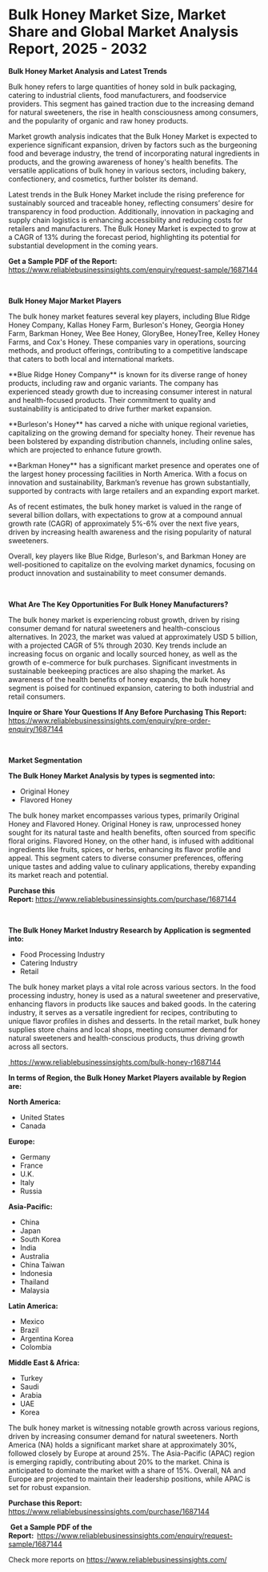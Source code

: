 <p><h1>Bulk Honey Market Size, Market Share and Global Market Analysis Report, 2025 - 2032</h1></p><p><strong>Bulk Honey Market Analysis and Latest Trends</strong></p>
<p><p>Bulk honey refers to large quantities of honey sold in bulk packaging, catering to industrial clients, food manufacturers, and foodservice providers. This segment has gained traction due to the increasing demand for natural sweeteners, the rise in health consciousness among consumers, and the popularity of organic and raw honey products.</p><p>Market growth analysis indicates that the Bulk Honey Market is expected to experience significant expansion, driven by factors such as the burgeoning food and beverage industry, the trend of incorporating natural ingredients in products, and the growing awareness of honey's health benefits. The versatile applications of bulk honey in various sectors, including bakery, confectionery, and cosmetics, further bolster its demand.</p><p>Latest trends in the Bulk Honey Market include the rising preference for sustainably sourced and traceable honey, reflecting consumers’ desire for transparency in food production. Additionally, innovation in packaging and supply chain logistics is enhancing accessibility and reducing costs for retailers and manufacturers. The Bulk Honey Market is expected to grow at a CAGR of 13% during the forecast period, highlighting its potential for substantial development in the coming years.</p></p>
<p><strong>Get a Sample PDF of the Report:&nbsp;</strong> <a href="https://www.reliablebusinessinsights.com/enquiry/request-sample/1687144?utm_campaign=2384&utm_medium=2&utm_source=Github&utm_content=ia&utm_term=14022025&utm_id=bulk-honey">https://www.reliablebusinessinsights.com/enquiry/request-sample/1687144</a></p>
<p>&nbsp;</p>
<p><strong>Bulk Honey Major Market Players</strong></p>
<p><p>The bulk honey market features several key players, including Blue Ridge Honey Company, Kallas Honey Farm, Burleson's Honey, Georgia Honey Farm, Barkman Honey, Wee Bee Honey, GloryBee, HoneyTree, Kelley Honey Farms, and Cox's Honey. These companies vary in operations, sourcing methods, and product offerings, contributing to a competitive landscape that caters to both local and international markets.</p><p>**Blue Ridge Honey Company** is known for its diverse range of honey products, including raw and organic variants. The company has experienced steady growth due to increasing consumer interest in natural and health-focused products. Their commitment to quality and sustainability is anticipated to drive further market expansion.</p><p>**Burleson's Honey** has carved a niche with unique regional varieties, capitalizing on the growing demand for specialty honey. Their revenue has been bolstered by expanding distribution channels, including online sales, which are projected to enhance future growth.</p><p>**Barkman Honey** has a significant market presence and operates one of the largest honey processing facilities in North America. With a focus on innovation and sustainability, Barkman’s revenue has grown substantially, supported by contracts with large retailers and an expanding export market.</p><p>As of recent estimates, the bulk honey market is valued in the range of several billion dollars, with expectations to grow at a compound annual growth rate (CAGR) of approximately 5%-6% over the next five years, driven by increasing health awareness and the rising popularity of natural sweeteners.</p><p>Overall, key players like Blue Ridge, Burleson's, and Barkman Honey are well-positioned to capitalize on the evolving market dynamics, focusing on product innovation and sustainability to meet consumer demands.</p></p>
<p>&nbsp;</p>
<p><strong>What Are The Key Opportunities For Bulk Honey Manufacturers?</strong></p>
<p><p>The bulk honey market is experiencing robust growth, driven by rising consumer demand for natural sweeteners and health-conscious alternatives. In 2023, the market was valued at approximately USD 5 billion, with a projected CAGR of 5% through 2030. Key trends include an increasing focus on organic and locally sourced honey, as well as the growth of e-commerce for bulk purchases. Significant investments in sustainable beekeeping practices are also shaping the market. As awareness of the health benefits of honey expands, the bulk honey segment is poised for continued expansion, catering to both industrial and retail consumers.</p></p>
<p><strong>Inquire or Share Your Questions If Any Before Purchasing This Report:</strong> <a href="https://www.reliablebusinessinsights.com/enquiry/pre-order-enquiry/1687144?utm_campaign=2384&utm_medium=2&utm_source=Github&utm_content=ia&utm_term=14022025&utm_id=bulk-honey">https://www.reliablebusinessinsights.com/enquiry/pre-order-enquiry/1687144</a></p>
<p>&nbsp;</p>
<p><strong>Market Segmentation</strong></p>
<p><strong>The Bulk Honey Market Analysis by types is segmented into:</strong></p>
<p><ul><li>Original Honey</li><li>Flavored Honey</li></ul></p>
<p><p>The bulk honey market encompasses various types, primarily Original Honey and Flavored Honey. Original Honey is raw, unprocessed honey sought for its natural taste and health benefits, often sourced from specific floral origins. Flavored Honey, on the other hand, is infused with additional ingredients like fruits, spices, or herbs, enhancing its flavor profile and appeal. This segment caters to diverse consumer preferences, offering unique tastes and adding value to culinary applications, thereby expanding its market reach and potential.</p></p>
<p><strong>Purchase this Report:&nbsp;</strong><a href="https://www.reliablebusinessinsights.com/purchase/1687144?utm_campaign=2384&utm_medium=2&utm_source=Github&utm_content=ia&utm_term=14022025&utm_id=bulk-honey">https://www.reliablebusinessinsights.com/purchase/1687144</a></p>
<p>&nbsp;</p>
<p><strong>The Bulk Honey Market Industry Research by Application is segmented into:</strong></p>
<p><ul><li>Food Processing Industry</li><li>Catering Industry</li><li>Retail</li></ul></p>
<p><p>The bulk honey market plays a vital role across various sectors. In the food processing industry, honey is used as a natural sweetener and preservative, enhancing flavors in products like sauces and baked goods. In the catering industry, it serves as a versatile ingredient for recipes, contributing to unique flavor profiles in dishes and desserts. In the retail market, bulk honey supplies store chains and local shops, meeting consumer demand for natural sweeteners and health-conscious products, thus driving growth across all sectors.</p></p>
<p><a href="https://www.reliablebusinessinsights.com/bulk-honey-r1687144?utm_campaign=2384&utm_medium=2&utm_source=Github&utm_content=ia&utm_term=14022025&utm_id=bulk-honey">&nbsp;https://www.reliablebusinessinsights.com/bulk-honey-r1687144</a></p>
<p><strong>In terms of Region, the Bulk Honey Market Players available by Region are:</strong></p>
<p>
    <p> <strong> North America: </strong>
        <ul>
            <li>United States</li>
            <li>Canada</li>
        </ul>
        </p> 
    <p> <strong> Europe: </strong>
        <ul>
            <li>Germany</li>
            <li>France</li>
            <li>U.K.</li>
            <li>Italy</li>
            <li>Russia</li>
        </ul>
        </p> 
    <p> <strong> Asia-Pacific: </strong>
        <ul>
            <li>China</li>
            <li>Japan</li>
            <li>South Korea</li>
            <li>India</li>
            <li>Australia</li>
            <li>China Taiwan</li>
            <li>Indonesia</li>
            <li>Thailand</li>
            <li>Malaysia</li>
        </ul>
        </p> 
    <p> <strong> Latin America: </strong>
        <ul>
            <li>Mexico</li>
            <li>Brazil</li>
            <li>Argentina Korea</li>
            <li>Colombia</li>
        </ul>
        </p> 
    <p> <strong> Middle East & Africa: </strong>
        <ul>
            <li>Turkey</li>
            <li>Saudi</li>
            <li>Arabia</li>
            <li>UAE</li>
            <li>Korea</li>
        </ul>
    </p>
    </p>
<p><p>The bulk honey market is witnessing notable growth across various regions, driven by increasing consumer demand for natural sweeteners. North America (NA) holds a significant market share at approximately 30%, followed closely by Europe at around 25%. The Asia-Pacific (APAC) region is emerging rapidly, contributing about 20% to the market. China is anticipated to dominate the market with a share of 15%. Overall, NA and Europe are projected to maintain their leadership positions, while APAC is set for robust expansion.</p></p>
<p><strong>Purchase this Report: </strong><a href="https://www.reliablebusinessinsights.com/purchase/1687144?utm_campaign=2384&utm_medium=2&utm_source=Github&utm_content=ia&utm_term=14022025&utm_id=bulk-honey">https://www.reliablebusinessinsights.com/purchase/1687144</a></p>
<p>&nbsp;<strong>Get a Sample PDF of the Report:&nbsp;&nbsp;</strong><a href="https://www.reliablebusinessinsights.com/enquiry/request-sample/1687144?utm_campaign=2384&utm_medium=2&utm_source=Github&utm_content=ia&utm_term=14022025&utm_id=bulk-honey">https://www.reliablebusinessinsights.com/enquiry/request-sample/1687144</a></p>
<p><strong></strong></p>
<p>Check more reports on <a href="https://www.reliablebusinessinsights.com/?utm_campaign=2384&utm_medium=2&utm_source=Github&utm_content=ia&utm_term=14022025&utm_id=bulk-honey">https://www.reliablebusinessinsights.com/</a></p>